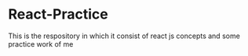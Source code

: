 # React-Practice
This is the respository in which it consist of react js concepts and some practice work of me
